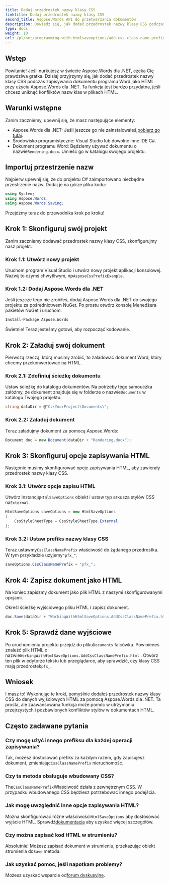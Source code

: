 ```yaml
---
title: Dodaj przedrostek nazwy klasy CSS
linktitle: Dodaj przedrostek nazwy klasy CSS
second_title: Aspose.Words API do przetwarzania dokumentów
description: Dowiedz się, jak dodać przedrostek nazwy klasy CSS podczas zapisywania dokumentów programu Word jako HTML przy użyciu Aspose.Words dla .NET. Zawiera przewodnik krok po kroku, fragmenty kodu i często zadawane pytania.
type: docs
weight: 10
url: /pl/net/programming-with-htmlsaveoptions/add-css-class-name-prefix/
---
```

## Wstęp

Powitanie! Jeśli nurkujesz w świecie Aspose.Words dla .NET, czeka Cię prawdziwa gratka. Dzisiaj przyjrzymy się, jak dodać przedrostek nazwy klasy CSS podczas zapisywania dokumentu programu Word jako HTML przy użyciu Aspose.Words dla .NET. Ta funkcja jest bardzo przydatna, jeśli chcesz uniknąć konfliktów nazw klas w plikach HTML.

## Warunki wstępne

Zanim zaczniemy, upewnij się, że masz następujące elementy:

-  Aspose.Words dla .NET: Jeśli jeszcze go nie zainstalowałeś,[pobierz go tutaj](https://releases.aspose.com/words/net/).
- Środowisko programistyczne: Visual Studio lub dowolne inne IDE C#.
-  Dokument programu Word: Będziemy używać dokumentu o nazwie`Rendering.docx`. Umieść go w katalogu swojego projektu.

## Importuj przestrzenie nazw

Najpierw upewnij się, że do projektu C# zaimportowano niezbędne przestrzenie nazw. Dodaj je na górze pliku kodu:

```csharp
using System;
using Aspose.Words;
using Aspose.Words.Saving;
```

Przejdźmy teraz do przewodnika krok po kroku!

## Krok 1: Skonfiguruj swój projekt

Zanim zaczniemy dodawać przedrostek nazwy klasy CSS, skonfigurujmy nasz projekt.

### Krok 1.1: Utwórz nowy projekt

 Uruchom program Visual Studio i utwórz nowy projekt aplikacji konsolowej. Nazwij to czymś chwytliwym, np`AsposeCssPrefixExample`.

### Krok 1.2: Dodaj Aspose.Words dla .NET

Jeśli jeszcze tego nie zrobiłeś, dodaj Aspose.Words dla .NET do swojego projektu za pośrednictwem NuGet. Po prostu otwórz konsolę Menedżera pakietów NuGet i uruchom:

```bash
Install-Package Aspose.Words
```

Świetnie! Teraz jesteśmy gotowi, aby rozpocząć kodowanie.

## Krok 2: Załaduj swój dokument

Pierwszą rzeczą, którą musimy zrobić, to załadować dokument Word, który chcemy przekonwertować na HTML.

### Krok 2.1: Zdefiniuj ścieżkę dokumentu

 Ustaw ścieżkę do katalogu dokumentów. Na potrzeby tego samouczka załóżmy, że dokument znajduje się w folderze o nazwie`Documents` w katalogu Twojego projektu.

```csharp
string dataDir = @"C:\YourProject\Documents\";
```

### Krok 2.2: Załaduj dokument

Teraz załadujmy dokument za pomocą Aspose.Words:

```csharp
Document doc = new Document(dataDir + "Rendering.docx");
```

## Krok 3: Skonfiguruj opcje zapisywania HTML

Następnie musimy skonfigurować opcje zapisywania HTML, aby zawierały przedrostek nazwy klasy CSS.

### Krok 3.1: Utwórz opcje zapisu HTML

 Utwórz instancję`HtmlSaveOptions` obiekt i ustaw typ arkusza stylów CSS na`External`.

```csharp
HtmlSaveOptions saveOptions = new HtmlSaveOptions
{
    CssStyleSheetType = CssStyleSheetType.External
};
```

### Krok 3.2: Ustaw prefiks nazwy klasy CSS

 Teraz ustawmy`CssClassNamePrefix` właściwość do żądanego przedrostka. W tym przykładzie użyjemy`"pfx_"`.

```csharp
saveOptions.CssClassNamePrefix = "pfx_";
```

## Krok 4: Zapisz dokument jako HTML

Na koniec zapiszmy dokument jako plik HTML z naszymi skonfigurowanymi opcjami.


Określ ścieżkę wyjściowego pliku HTML i zapisz dokument.

```csharp
doc.Save(dataDir + "WorkingWithHtmlSaveOptions.AddCssClassNamePrefix.html", saveOptions);
```

## Krok 5: Sprawdź dane wyjściowe

 Po uruchomieniu projektu przejdź do pliku`Documents` falcówka. Powinieneś znaleźć plik HTML o nazwie`WorkingWithHtmlSaveOptions.AddCssClassNamePrefix.html` . Otwórz ten plik w edytorze tekstu lub przeglądarce, aby sprawdzić, czy klasy CSS mają przedrostek`pfx_`.

## Wniosek

I masz to! Wykonując te kroki, pomyślnie dodałeś przedrostek nazwy klasy CSS do danych wyjściowych HTML za pomocą Aspose.Words dla .NET. Ta prosta, ale zaawansowana funkcja może pomóc w utrzymaniu przejrzystych i pozbawionych konfliktów stylów w dokumentach HTML.

## Często zadawane pytania

### Czy mogę użyć innego prefiksu dla każdej operacji zapisywania?
 Tak, możesz dostosować prefiks za każdym razem, gdy zapisujesz dokument, zmieniając`CssClassNamePrefix` nieruchomość.

### Czy ta metoda obsługuje wbudowany CSS?
 The`CssClassNamePrefix`Właściwość działa z zewnętrznym CSS. W przypadku wbudowanego CSS będziesz potrzebować innego podejścia.

### Jak mogę uwzględnić inne opcje zapisywania HTML?
 Można skonfigurować różne właściwości`HtmlSaveOptions` aby dostosować wyjście HTML. Sprawdź[dokumentacja](https://reference.aspose.com/words/net/) aby uzyskać więcej szczegółów.

### Czy można zapisać kod HTML w strumieniu?
 Absolutnie! Możesz zapisać dokument w strumieniu, przekazując obiekt strumienia do`Save` metoda.

### Jak uzyskać pomoc, jeśli napotkam problemy?
 Możesz uzyskać wsparcie od[forum dyskusyjne](https://forum.aspose.com/c/words/8).